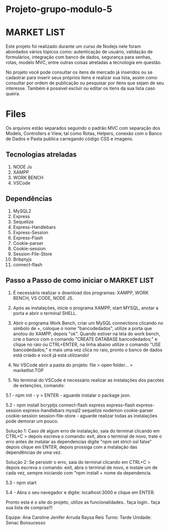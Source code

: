 # Projeto-grupo-modulo-5
# MARKET LIST

Este projeto foi realizado durante um curso de Nodejs
nele foram abordados vários tópicos como: autenticação de usuário, validação de formulários, integração com banco de dados, segurança para senhas, rotas, modelo MVC, entre outras coisas atreladas a tecnologia em questão. 

No projeto você pode consultar os itens de mercado já inseridos ou se cadastrar para inserir seus próprios itens e realizar sua lista, assim como consultar por ordem de publicação ou pesquisar por itens que sejam de seu interesse.
Também é possivel excluir ou editar os itens da sua lista caso queira. 

# Files

Os arquivos estão separados seguindo o padrão MVC com separação dos Models, Controllers e View, tal como Rotas, Helpers, conexão com o Banco de Dados e Pasta publica carregando código CSS e imagens.

## Tecnologias atreladas

1. NODE Js
2. XAMPP
3. WORK BENCH
4. VSCode


## Dependências

 1. MySQL2 
 2. Express
 3. Sequelize
 4. Express-Handlebars
 5. Express-Session
 6. Express-Flash
 7. Cookie-parser
 8. Cookie-session
 9. Session-File-Store
 10. Bribptyjs
 11. connect-flash

## Passo a Passo de como iniciar o MARKET LIST

1. É necessário realizar o download dos programas: XAMPP, WORK BENCH, VS CODE, NODE JS.

2. Após as instalações, inicie o programa XAMPP, start MYSQL, anotar a porta e abrir o terminal SHELL.

3. Abrir o programa Work Bench, criar um MySQL connections clicando no símbolo de +, coloque o nome "bancodedados", utilize a porta que anotou do XAMPP, depois "ok".
Quando estiver na tela do work bench, crie o banco com o comando "CREATE DATABASE bancodedados;" e clique no raio ou CTRL+ENTER, na linha abaixo utilize o comando "USE bancodedados;" e mais uma vez clica no raio, pronto o banco de dados está criado e você já está utilizando!

4. No VSCode abrir a pasta do projeto: file > open folder... > marketlist.TOP

5. No terminal do VSCode é necessário realizar as instalações dos pacotes de extenções, comando:

5.1 - npm init - y  > ENTER - aguarde instalar o package json.

5.2 - npm install bcryptjs connect-flash express express-flash express-session express-handlebars mysql2 sequelize nodemon cookie-parser cookie-session session-file-store  - aguarde realizar todas as instalações pode demorar um pouco.

Solução 1: Caso dê algum erro de instalação, saia do terminal clicando em CTRL+C > depois escreva o comando: exit, abra o terminal de novo, trate o erro antes de instalar as dependencias digite "npm set strict-ssl false" depois clique em ENTER, depois prossiga com a instalação das dependências de uma vez.

Solução 2: Se persistir o erro, saia do terminal clicando em CTRL+C > depois escreva o comando: exit, abra o terminal de novo, e  instale um de cada vez, sempre iniciando com "npm install + nome da dependencia.

5.3 - npm start

5.4 - Abra o seu navegador e digite: localhost:3000 e clique em ENTER. 

Pronto esta é o site do projeto, utilize as funcionalidades.. faça login.. faça sua lista de compras!!!



Equipe:
Ana Caroline
Jenifer Arruda
Raysa Reis
Turno: Tarde
Unidade: Senac Bonsucesso
